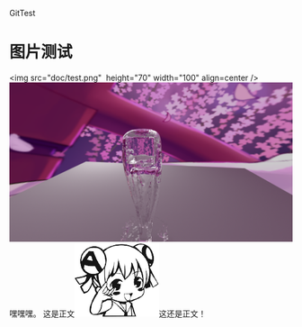 ﻿GitTest
# 图片测试
  <img src="doc/test.png"  height="70" width="100" align=center />
![ttee](doc/test.png)
嘿嘿嘿。
这是正文![emoji](doc/emoji/13.png)这还是正文！

